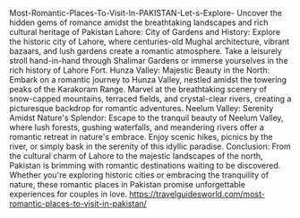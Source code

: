 Most-Romantic-Places-To-Visit-In-PAKISTAN-Let-s-Explore-
Uncover the hidden gems of romance amidst the breathtaking landscapes and rich cultural heritage of Pakistan
Lahore: City of Gardens and History:
Explore the historic city of Lahore, where centuries-old Mughal architecture, vibrant bazaars, and lush gardens create a romantic atmosphere. Take a leisurely stroll hand-in-hand through Shalimar Gardens or immerse yourselves in the rich history of Lahore Fort.
Hunza Valley: Majestic Beauty in the North:
Embark on a romantic journey to Hunza Valley, nestled amidst the towering peaks of the Karakoram Range. Marvel at the breathtaking scenery of snow-capped mountains, terraced fields, and crystal-clear rivers, creating a picturesque backdrop for romantic adventures.
Neelum Valley: Serenity Amidst Nature's Splendor:
Escape to the tranquil beauty of Neelum Valley, where lush forests, gushing waterfalls, and meandering rivers offer a romantic retreat in nature's embrace. Enjoy scenic hikes, picnics by the river, or simply bask in the serenity of this idyllic paradise.
Conclusion:
From the cultural charm of Lahore to the majestic landscapes of the north, Pakistan is brimming with romantic destinations waiting to be discovered. Whether you're exploring historic cities or embracing the tranquility of nature, these romantic places in Pakistan promise unforgettable experiences for couples in love.
https://travelguidesworld.com/most-romantic-places-to-visit-in-pakistan/



